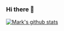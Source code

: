 ### Hi there 👋

[![Mark's github stats](https://github-readme-stats.vercel.app/api?username=mspangler&count_private=true&show_icons=false&hide_border=false&theme=default&hide=stars,prs,issues,contribs)](https://github.com/anuraghazra/github-readme-stats)

<!--
**mspangler/mspangler** is a ✨ _special_ ✨ repository because its `README.md` (this file) appears on your GitHub profile.

Here are some ideas to get you started:

- 🔭 I’m currently working on ...
- 🌱 I’m currently learning ...
- 👯 I’m looking to collaborate on ...
- 🤔 I’m looking for help with ...
- 💬 Ask me about ...
- 📫 How to reach me: ...
- 😄 Pronouns: ...
- ⚡ Fun fact: ...
-->
